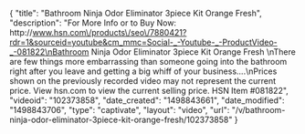 {
    "title": "Bathroom Ninja Odor Eliminator 3piece Kit  Orange Fresh",
    "description": "For More Info or to Buy Now: http:\/\/www.hsn.com\/products\/seo\/7880421?rdr=1&sourceid=youtube&cm_mmc=Social-_-Youtube-_-ProductVideo-_-081822\nBathroom Ninja Odor Eliminator 3piece Kit  Orange Fresh \nThere are few things more embarrassing than someone going into the bathroom right after you leave and getting a big whiff of your business....\nPrices shown on the previously recorded video may not represent the current price.  View hsn.com to view the current selling price. HSN Item #081822",
    "videoid": "102373858",
    "date_created": "1498843661",
    "date_modified": "1498843706",
    "type": "captivate",
    "layout": "video",
    "url": "\/v\/bathroom-ninja-odor-eliminator-3piece-kit-orange-fresh\/102373858"
}